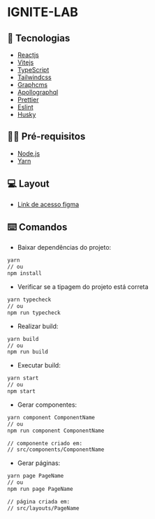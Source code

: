 # IGNITE-LAB

## :dart: Tecnologias

- [Reactjs](https://pt-br.reactjs.org/)
- [Vitejs](https://vitejs.dev/)
- [TypeScript](https://www.typescriptlang.org/)
- [Tailwindcss](https://tailwindcss.com/)
- [Graphcms](https://graphcms.com/)
- [Apollographql](https://www.apollographql.com/docs/react/)
- [Prettier](https://prettier.io/)
- [Eslint](https://eslint.org/)
- [Husky](https://typicode.github.io/husky/#/)

## ✋🏻 Pré-requisitos

- [Node.js](https://nodejs.org/en/)
- [Yarn](https://yarnpkg.com/getting-started)

## 💻 Layout

- [Link de acesso figma](<https://www.figma.com/file/FzlF9q0ATmjKZhZjp3Sk46/Plataforma-de-evento---Ignite-Lab-(Community)>)

## :keyboard: Comandos

- Baixar dependências do projeto:

```sh
yarn
// ou
npm install
```

- Verificar se a tipagem do projeto está correta

```sh
yarn typecheck
// ou
npm run typecheck

```

- Realizar build:

```sh
yarn build
// ou
npm run build
```

- Executar build:

```sh
yarn start
// ou
npm start
```

- Gerar componentes:

```sh
yarn component ComponentName
// ou
npm run component ComponentName

// componente criado em:
// src/components/ComponentName
```

- Gerar páginas:

```sh
yarn page PageName
// ou
npm run page PageName

// página criada em:
// src/layouts/PageName
```

